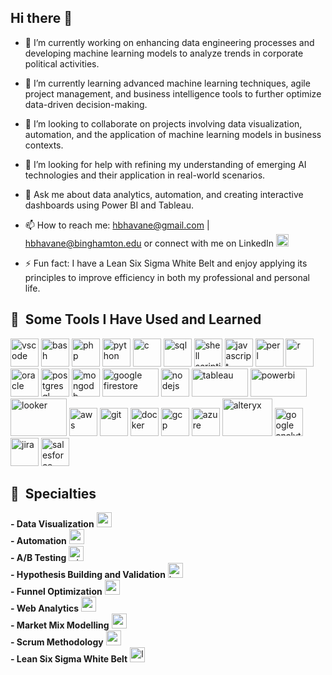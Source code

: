 ## Hi there 👋


- 🔭 I’m currently working on enhancing data engineering processes and developing machine learning models to analyze trends in corporate political activities.

- 🌱 I’m currently learning advanced machine learning techniques, agile project management, and business intelligence tools to further optimize data-driven decision-making.

- 👯 I’m looking to collaborate on projects involving data visualization, automation, and the application of machine learning models in business contexts.

- 🤔 I’m looking for help with refining my understanding of emerging AI technologies and their application in real-world scenarios.

- 💬 Ask me about data analytics, automation, and creating interactive dashboards using Power BI and Tableau.

- 📫 How to reach me: hbhavane@gmail.com | hbhavane@binghamton.edu or connect with me on LinkedIn <a href="https://www.linkedin.com/in/hbhavane" target="_blank">
  <img src="https://github.com/hbhavane/hbhavane/assets/78750775/82e0c7a6-41b5-4ca0-a1a8-eadba49df6b4" alt="Linkedin" width="20" height="20"/></a>

- ⚡ Fun fact: I have a Lean Six Sigma White Belt and enjoy applying its principles to improve efficiency in both my professional and personal life.


<h2> 🚀 &nbsp;Some Tools I Have Used and Learned</h2>
<p align="left">
<img src="https://cdn.jsdelivr.net/gh/devicons/devicon/icons/vscode/vscode-original.svg" alt="vscode" width="45" height="45"/>
<img src="https://cdn.jsdelivr.net/gh/devicons/devicon/icons/bash/bash-original.svg" alt="bash" width="45" height="45"/>
<img src="https://cdn.jsdelivr.net/gh/devicons/devicon/icons/php/php-original.svg" alt="php" width="45" height="45"/>
<img src="https://cdn.jsdelivr.net/gh/devicons/devicon/icons/python/python-original.svg" alt="python" width="45" height="45"/>
<img src="https://cdn.jsdelivr.net/gh/devicons/devicon/icons/c/c-original.svg" alt="c" width="45" height="45"/>
<img src="https://cdn.jsdelivr.net/gh/devicons/devicon/icons/mysql/mysql-original.svg" alt="sql" width="45" height="45"/>
<img src="https://cdn.jsdelivr.net/gh/devicons/devicon/icons/linux/linux-original.svg" alt="shell scripting" width="45" height="45"/>
<img src="https://cdn.jsdelivr.net/gh/devicons/devicon/icons/javascript/javascript-original.svg" alt="javascript" width="45" height="45"/>
<img src="https://cdn.jsdelivr.net/gh/devicons/devicon/icons/perl/perl-original.svg" alt="perl" width="45" height="45"/>
<img src="https://cdn.jsdelivr.net/gh/devicons/devicon/icons/r/r-original.svg" alt="r" width="45" height="45"/>
<img src="https://cdn.jsdelivr.net/gh/devicons/devicon/icons/oracle/oracle-original.svg" alt="oracle" width="45" height="45"/>
<img src="https://cdn.jsdelivr.net/gh/devicons/devicon/icons/postgresql/postgresql-original.svg" alt="postgresql" width="45" height="45"/>
<img src="https://cdn.jsdelivr.net/gh/devicons/devicon/icons/mongodb/mongodb-original.svg" alt="mongodb" width="45" height="45"/>
<img src="https://upload.wikimedia.org/wikipedia/commons/3/37/Firebase_Logo.svg" alt="google firestore" width="90" height="45"/>
<img src="https://cdn.jsdelivr.net/gh/devicons/devicon/icons/nodejs/nodejs-original.svg" alt="nodejs" width="45" height="45"/>
<img src="https://upload.wikimedia.org/wikipedia/commons/4/4b/Tableau_Logo.png" alt="tableau" width="90" height="45"/>
<img src="https://upload.wikimedia.org/wikipedia/commons/6/61/Power-BI-logo-300x79.png" alt="powerbi" width="90" height="45"/>
<img src="https://upload.wikimedia.org/wikipedia/commons/4/4c/Looker.svg" alt="looker" width="90" height="60"/>
<img src="https://upload.wikimedia.org/wikipedia/commons/9/93/Amazon_Web_Services_Logo.svg" alt="aws" width="45" height="45"/>
<img src="https://cdn.jsdelivr.net/gh/devicons/devicon/icons/git/git-original.svg" alt="git" width="45" height="45"/>
<img src="https://cdn.jsdelivr.net/gh/devicons/devicon/icons/docker/docker-original.svg" alt="docker" width="45" height="45"/>
<img src="https://cdn.jsdelivr.net/gh/devicons/devicon/icons/googlecloud/googlecloud-original.svg" alt="gcp" width="45" height="45"/>
<img src="https://cdn.jsdelivr.net/gh/devicons/devicon/icons/azure/azure-original.svg" alt="azure" width="45" height="45"/>
<img src="https://upload.wikimedia.org/wikipedia/commons/e/ec/Alteryx_logo.svg" alt="alteryx" width="80" height="60"/>
<img src="https://www.gstatic.com/analytics-suite/header/suite/v2/ic_analytics.svg" alt="google analytics 4" width="45" height="45"/>
<img src="https://cdn.jsdelivr.net/gh/devicons/devicon/icons/jira/jira-original.svg" alt="jira" width="45" height="45"/>
<img src="https://cdn.jsdelivr.net/gh/devicons/devicon/icons/salesforce/salesforce-original.svg" alt="salesforce" width="45" height="45"/>
</p>
<h2> 🚀 &nbsp;Specialties</h2>
<p align="left">
  <strong>- Data Visualization</strong> <img src="https://github.com/hbhavane/hbhavane/assets/78750775/f44690e6-a893-4a5d-bfdf-06748ef859b1)" width="24" height="24"/><br>
  <strong>- Automation</strong> <img src="https://github.com/hbhavane/hbhavane/assets/78750775/4fab4a6f-bcc3-4bd4-bb83-558d88a12d25" alt="automation" width="24" height="24"/><br>
  <strong>- A/B Testing</strong> <img src="https://img.icons8.com/color/48/000000/ab-testing.png" alt="a/b testing" width="24" height="24"/><br>
  <strong>- Hypothesis Building and Validation</strong> <img src="https://img.icons8.com/color/48/000000/idea.png" alt="hypothesis building and validation" width="24" height="24"/><br>
  <strong>- Funnel Optimization</strong> <img src="https://github.com/hbhavane/hbhavane/assets/78750775/998547e4-b688-47ff-9709-cf2cbfbd32dd" width="24" height="24"/><br>
  <strong>- Web Analytics</strong> <img src="https://github.com/hbhavane/hbhavane/assets/78750775/af00c662-ccaa-4b58-8737-875a78570487" width="24" height="24"/><br>
  <strong>- Market Mix Modelling</strong> <img src="https://img.icons8.com/color/48/000000/statistics.png" alt="market mix modelling" width="24" height="24"/><br>
  <strong>- Scrum Methodology</strong> <img src="https://github.com/hbhavane/hbhavane/assets/78750775/61dc3109-bcc5-451d-ad28-ec5bd50bc201" width="24" height="24"/><br>
  <strong>- Lean Six Sigma White Belt</strong> <img src="https://github.com/hbhavane/hbhavane/assets/78750775/498d7ad4-d3b5-490b-a6c7-bae797ac3b06" alt="lean six sigma white belt" width="24" height="24"/><br>
</p>


